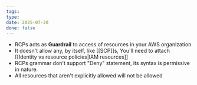```yaml
---
tags: 
type: 
date: 2025-07-20
done: false
---
```

- RCPs acts as **Guardrail** to access of resources in your AWS organization
- It doesn't allow any, by itself, like [[SCP]]s, You'll need to attach [[Identity vs resource policies|IAM resources]]
- RCPs grammar don't support "Deny" statement, its syntax is permissive in nature. 
- All resources that aren't explicitly allowed will not be allowed